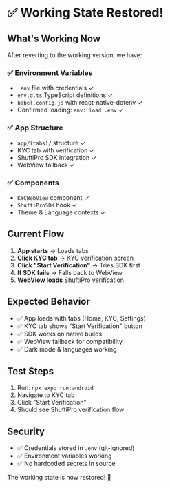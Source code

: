 # ✅ Working State Restored!

## What's Working Now

After reverting to the working version, we have:

### ✅ Environment Variables
- `.env` file with credentials ✓
- `env.d.ts` TypeScript definitions ✓  
- `babel.config.js` with react-native-dotenv ✓
- Confirmed loading: `env: load .env` ✓

### ✅ App Structure
- `app/(tabs)/` structure ✓
- KYC tab with verification ✓
- ShuftiPro SDK integration ✓
- WebView fallback ✓

### ✅ Components
- `KYCWebView` component ✓
- `ShuftiProSDK` hook ✓
- Theme & Language contexts ✓

## Current Flow

1. **App starts** → Loads tabs
2. **Click KYC tab** → KYC verification screen
3. **Click "Start Verification"** → Tries SDK first
4. **If SDK fails** → Falls back to WebView
5. **WebView loads** ShuftiPro verification

## Expected Behavior

- ✅ App loads with tabs (Home, KYC, Settings)
- ✅ KYC tab shows "Start Verification" button
- ✅ SDK works on native builds
- ✅ WebView fallback for compatibility
- ✅ Dark mode & languages working

## Test Steps

1. Run: `npx expo run:android`
2. Navigate to KYC tab
3. Click "Start Verification"
4. Should see ShuftiPro verification flow

## Security

- ✅ Credentials stored in `.env` (git-ignored)
- ✅ Environment variables working
- ✅ No hardcoded secrets in source

The working state is now restored! 🎉
